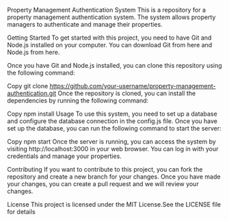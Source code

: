 Property Management Authentication System
This is a repository for a property management authentication system. The system allows property managers to authenticate and manage their properties.

Getting Started
To get started with this project, you need to have Git and Node.js installed on your computer. You can download Git from here and Node.js from here.

Once you have Git and Node.js installed, you can clone this repository using the following command:

Copy
git clone https://github.com/your-username/property-management-authentication.git
Once the repository is cloned, you can install the dependencies by running the following command:

Copy
npm install
Usage
To use this system, you need to set up a database and configure the database connection in the config.js file. Once you have set up the database, you can run the following command to start the server:

Copy
npm start
Once the server is running, you can access the system by visiting http://localhost:3000 in your web browser. You can log in with your credentials and manage your properties.

Contributing
If you want to contribute to this project, you can fork the repository and create a new branch for your changes. Once you have made your changes, you can create a pull request and we will review your changes.

License
This project is licensed under the MIT License.See the LICENSE file for details
